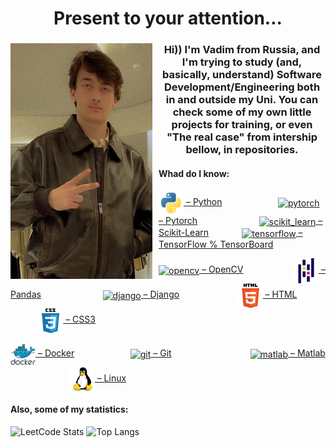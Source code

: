 <h1 align="center"> Present to your attention...</h1>

<h3 align="center"><img src="https://github.com/StilUSoff/StilUSoff/blob/main/profiles.jpeg?raw=true" alt="" align="left" style="display:inline-block; padding-right:10px; width:227px; height:377px;"> Hi)) I'm Vadim from Russia, and I'm trying to study (and, basically, understand) Software Development/Engineering both in and outside my Uni. You can check some of my own little projects for training, or even "The real case" from intership bellow, in repositories.</h3>



<h4> Whad do I know:</h4>

<a href="https://www.python.org" target="_blank" rel="noreferrer"> <img align="center" src="https://raw.githubusercontent.com/devicons/devicon/master/icons/python/python-original.svg" alt="python" width="40" height="40"/> – Python</a>  <a>         </a> 
<a href="https://pytorch.org/" target="_blank" rel="noreferrer"> <img align="center" src="https://www.vectorlogo.zone/logos/pytorch/pytorch-icon.svg" alt="pytorch" width="40" height="40"/> – Pytorch</a>  <a>          </a> 
<a href="https://scikit-learn.org/" target="_blank" rel="noreferrer"> <img align="center" src="https://upload.wikimedia.org/wikipedia/commons/0/05/Scikit_learn_logo_small.svg" alt="scikit_learn" width="40" height="40"/> – Scikit-Learn</a>  <a>     </a> 
<a href="https://www.tensorflow.org" target="_blank" rel="noreferrer"> <img align="center" src="https://www.vectorlogo.zone/logos/tensorflow/tensorflow-icon.svg" alt="tensorflow" width="40" height="40"/> – TensorFlow % TensorBoard</a>

<p></p>

<a href="https://opencv.org/" target="_blank" rel="noreferrer"> <img align="center" src="https://www.vectorlogo.zone/logos/opencv/opencv-icon.svg" alt="opencv" width="40" height="40"/> – OpenCV</a>  <a>        </a> 
<a href="https://pandas.pydata.org/" target="_blank" rel="noreferrer"> <img align="center" src="https://raw.githubusercontent.com/devicons/devicon/2ae2a900d2f041da66e950e4d48052658d850630/icons/pandas/pandas-original.svg" alt="pandas" width="40" height="40"/> – Pandas</a>  <a>          </a> 
<a href="https://www.djangoproject.com/" target="_blank" rel="noreferrer"> <img align="center" src="https://cdn.worldvectorlogo.com/logos/django.svg" alt="django" width="40" height="40"/> – Django</a>  <a>           </a> 
<a href="https://www.w3.org/html/" target="_blank" rel="noreferrer"> <img align="center" src="https://raw.githubusercontent.com/devicons/devicon/master/icons/html5/html5-original-wordmark.svg" alt="html5" width="40" height="40"/> – HTML</a>   <a>          </a> 
<a href="https://www.w3schools.com/css/" target="_blank" rel="noreferrer"> <img align="center"  align="center"  align="center" src="https://raw.githubusercontent.com/devicons/devicon/master/icons/css3/css3-original-wordmark.svg" alt="css3" width="40" height="40"/> – CSS3</a>

<p></p>

<a href="https://www.docker.com/" target="_blank" rel="noreferrer"> <img align="center" src="https://raw.githubusercontent.com/devicons/devicon/master/icons/docker/docker-original-wordmark.svg" alt="docker" width="40" height="40"/> – Docker</a>  <a>         </a> 
<a href="https://git-scm.com/" target="_blank" rel="noreferrer"> <img align="center" src="https://www.vectorlogo.zone/logos/git-scm/git-scm-icon.svg" alt="git" width="40" height="40"/> – Git</a>  <a>             </a> 
<a href="https://www.mathworks.com/" target="_blank" rel="noreferrer"> <img align="center" src="https://upload.wikimedia.org/wikipedia/commons/2/21/Matlab_Logo.png" alt="matlab" width="40" height="40"/> – Matlab</a>  <a>          </a> 
<a href="https://www.linux.org/" target="_blank" rel="noreferrer"> <img align="center" src="https://raw.githubusercontent.com/devicons/devicon/master/icons/linux/linux-original.svg" alt="linux" width="40" height="40"/> – Linux</a>  <a>          </a> 

<h4> Also, some of my statistics:</h4>

![LeetCode Stats](https://leetcode.card.workers.dev/StilUSoff?theme=dark&font=&extension=null)
![Top Langs](https://github-readme-stats.vercel.app/api/top-langs/?username=StilUSoff&layout=compact&theme=dark)

